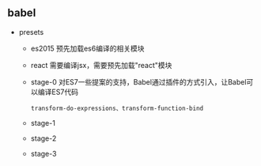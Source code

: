 ## babel

* presets

  - es2015 预先加载es6编译的相关模块

  - react 需要编译jsx，需要预先加载"react"模块

  - stage-0 对ES7一些提案的支持，Babel通过插件的方式引入，让Babel可以编译ES7代码

    `transform-do-expressions、transform-function-bind`

  - stage-1

  - stage-2

  - stage-3
